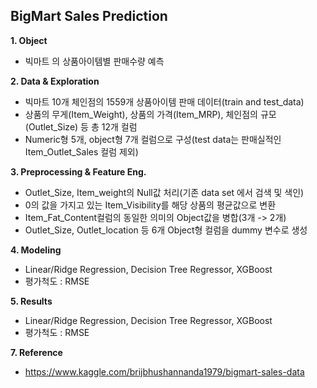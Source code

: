 ## BigMart Sales Prediction

**1. Object**
  - 빅마트 의 상품아이템별 판매수량 예측 


**2. Data & Exploration**
  - 빅마트 10개 체인점의 1559개 상품아이템 판매 데이터(train and test_data)
  - 상품의 무게(Item_Weight), 상품의 가격(Item_MRP), 체인점의 규모(Outlet_Size) 등 총 12개 컬럼
  - Numeric형 5개, object형 7개 컬럼으로 구성(test data는 판매실적인 Item_Outlet_Sales 컬럼 제외)


**3. Preprocessing & Feature Eng.**
  - Outlet_Size, Item_weight의 Null값 처리(기존 data set 에서 검색 및 색인) 
  - 0의 값을 가지고 있는 Item_Visibility를 해당 상품의 평균값으로 변환
  - Item_Fat_Content컬럼의 동일한 의미의 Object값을 병합(3개 -> 2개)  
  - Outlet_Size, Outlet_location 등 6개 Object형 컬럼을 dummy 변수로 생성


**4. Modeling**
  - Linear/Ridge Regression, Decision Tree Regressor, XGBoost
  - 평가척도 : RMSE
  

**5. Results**
  - Linear/Ridge Regression, Decision Tree Regressor, XGBoost
  - 평가척도 : RMSE


**7. Reference**
  - https://www.kaggle.com/brijbhushannanda1979/bigmart-sales-data 

